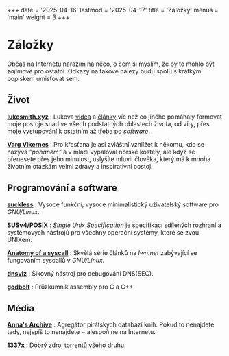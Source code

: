 +++
date = '2025-04-16'
lastmod = '2025-04-17'
title = 'Záložky'
menus = 'main'
weight = 3
+++

# Záložky

Občas na Internetu narazím na něco, o čem si myslím, že by to mohlo být
*zajímavé* pro ostatní. Odkazy na takové nálezy budu spolu s krátkým popiskem
umisťovat sem.

## Život

[**lukesmith.xyz**](https://lukesmith.xyz)
: Lukova [videa](https://videos.lukesmith.xyz) a
[články](https://lukesmith.xyz/articles) víc než co jiného pomáhaly formovat
moje postoje snad ve všech podstatných oblastech života, od víry, přes moje
vystupování k ostatním až třeba po *software*.

[**Varg Vikernes**](https://odysee.com/@AncestralCult:0)
: Pro křesťana je asi zvláštní vzhlížet k někomu, kdo se nazývá *"pohanem"* a v
mládí vypaloval norské kostely, ale když se přenesete přes jeho minulost,
uslyšíte mluvit člověka, který má k mnoha životním otázkám velmi zdravý a
inspirativní postoj.

## Programování a software

[**suckless**](https://suckless.org/)
: Vysoce funkční, vysoce minimalistický uživatelský software pro *GNU/Linux*.

[**SUSv4/POSIX**](https://pubs.opengroup.org/onlinepubs/9699919799/)
: *Single Unix Specification* je specifikací sdílených rozhraní a systémových
nástrojů pro všechny operační systémy, které se zvou UNIXem.

[**Anatomy of a syscall**](https://lwn.net/Articles/604287/)
: Skvělá série článků na *lwn.net* zabývající se fungováním syscallů v
*GNU/Linux*.

[**dnsviz**](https://dnsviz.net/)
: Šikovný nástroj pro debugování DNS(SEC).

[**godbolt**](https://godbolt.org/)
: Průzkumník assembly pro C a C++.

## Média

[**Anna's Archive**](https://annas-archive.org/)
: Agregátor pirátských databází knih. Pokud to nenajdete tady, nejspíš to
nenajdete − alespoň ne na Internetu.

[**1337x**](https://www.1377x.to/)
: Dobrý zdroj torrentů všeho druhu.

